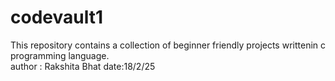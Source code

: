# codevault1
This repository contains a collection of beginner friendly projects writtenin c  programming language.
<br>
author : Rakshita Bhat
date:18/2/25
